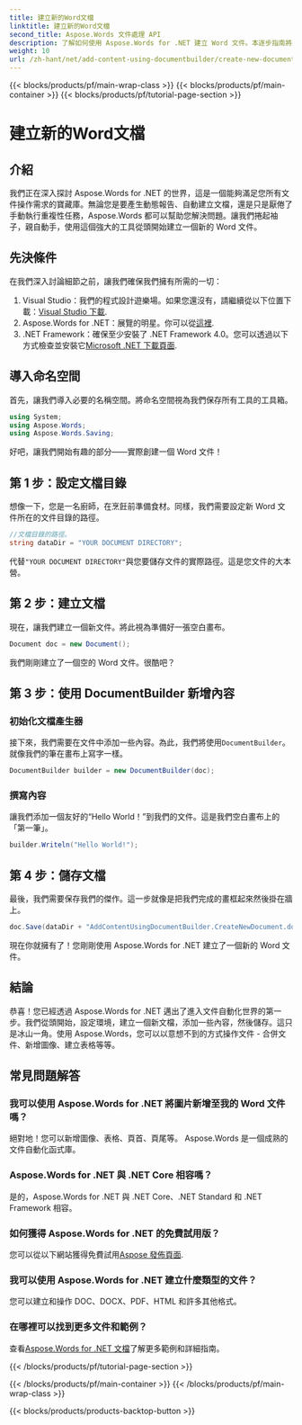 ```yaml
---
title: 建立新的Word文檔
linktitle: 建立新的Word文檔
second_title: Aspose.Words 文件處理 API
description: 了解如何使用 Aspose.Words for .NET 建立 Word 文件。本逐步指南將引導您完成整個過程，使文件自動化變得容易。
weight: 10
url: /zh-hant/net/add-content-using-documentbuilder/create-new-document/
---
```


{{< blocks/products/pf/main-wrap-class >}}
{{< blocks/products/pf/main-container >}}
{{< blocks/products/pf/tutorial-page-section >}}

# 建立新的Word文檔

## 介紹
我們正在深入探討 Aspose.Words for .NET 的世界，這是一個能夠滿足您所有文件操作需求的寶藏庫。無論您是要產生動態報告、自動建立文檔，還是只是厭倦了手動執行重複性任務，Aspose.Words 都可以幫助您解決問題。讓我們捲起袖子，親自動手，使用這個強大的工具從頭開始建立一個新的 Word 文件。

## 先決條件

在我們深入討論細節之前，讓我們確保我們擁有所需的一切：

1.  Visual Studio：我們的程式設計遊樂場。如果您還沒有，請繼續從以下位置下載：[Visual Studio 下載](https://visualstudio.microsoft.com/downloads/).
2. Aspose.Words for .NET：展覽的明星。你可以從[這裡](https://releases.aspose.com/words/net/).
3. .NET Framework：確保至少安裝了 .NET Framework 4.0。您可以透過以下方式檢查並安裝它[Microsoft .NET 下載頁面](https://dotnet.microsoft.com/download/dotnet-framework).

## 導入命名空間

首先，讓我們導入必要的名稱空間。將命名空間視為我們保存所有工具的工具箱。

```csharp
using System;
using Aspose.Words;
using Aspose.Words.Saving;
```

好吧，讓我們開始有趣的部分——實際創建一個 Word 文件！

## 第 1 步：設定文檔目錄

想像一下，您是一名廚師，在烹飪前準備食材。同樣，我們需要設定新 Word 文件所在的文件目錄的路徑。

```csharp
//文檔目錄的路徑。
string dataDir = "YOUR DOCUMENT DIRECTORY";
```

代替`"YOUR DOCUMENT DIRECTORY"`與您要儲存文件的實際路徑。這是您文件的大本營。

## 第 2 步：建立文檔

現在，讓我們建立一個新文件。將此視為準備好一張空白畫布。

```csharp
Document doc = new Document();
```

我們剛剛建立了一個空的 Word 文件。很酷吧？

## 第 3 步：使用 DocumentBuilder 新增內容

### 初始化文檔產生器

接下來，我們需要在文件中添加一些內容。為此，我們將使用`DocumentBuilder`。就像我們的筆在畫布上寫字一樣。

```csharp
DocumentBuilder builder = new DocumentBuilder(doc);
```

### 撰寫內容

讓我們添加一個友好的“Hello World！”到我們的文件。這是我們空白畫布上的「第一筆」。

```csharp
builder.Writeln("Hello World!");
```

## 第 4 步：儲存文檔

最後，我們需要保存我們的傑作。這一步就像是把我們完成的畫框起來然後掛在牆上。

```csharp
doc.Save(dataDir + "AddContentUsingDocumentBuilder.CreateNewDocument.docx");
```

現在你就擁有了！您剛剛使用 Aspose.Words for .NET 建立了一個新的 Word 文件。

## 結論

恭喜！您已經透過 Aspose.Words for .NET 邁出了進入文件自動化世界的第一步。我們從頭開始，設定環境，建立一個新文檔，添加一些內容，然後儲存。這只是冰山一角。使用 Aspose.Words，您可以以意想不到的方式操作文件 - 合併文件、新增圖像、建立表格等等。

## 常見問題解答

### 我可以使用 Aspose.Words for .NET 將圖片新增至我的 Word 文件嗎？

絕對地！您可以新增圖像、表格、頁首、頁尾等。 Aspose.Words 是一個成熟的文件自動化函式庫。

### Aspose.Words for .NET 與 .NET Core 相容嗎？

是的，Aspose.Words for .NET 與 .NET Core、.NET Standard 和 .NET Framework 相容。

### 如何獲得 Aspose.Words for .NET 的免費試用版？

您可以從以下網站獲得免費試用[Aspose 發佈頁面](https://releases.aspose.com/).

### 我可以使用 Aspose.Words for .NET 建立什麼類型的文件？

您可以建立和操作 DOC、DOCX、PDF、HTML 和許多其他格式。

### 在哪裡可以找到更多文件和範例？

查看[Aspose.Words for .NET 文檔](https://reference.aspose.com/words/net/)了解更多範例和詳細指南。

{{< /blocks/products/pf/tutorial-page-section >}}

{{< /blocks/products/pf/main-container >}}
{{< /blocks/products/pf/main-wrap-class >}}

{{< blocks/products/products-backtop-button >}}
